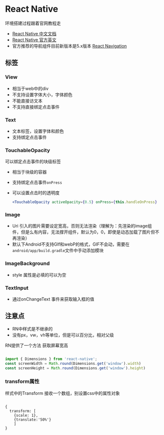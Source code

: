 # React Native

环境搭建过程跟着官网教程走

- [React Native 中文文档](https://www.reactnative.cn/docs/getting-started)
- [React Native 官方英文](https://reactnative.dev/docs/getting-started)
- 官方推荐的导航组件目前新版本是5.x版本 [React Navigation](https://reactnavigation.org/docs/getting-started)

## 标签

### View

- 相当于web中的div
- 不支持设置字体大小，字体颜色
- 不能直接访文本
- 不支持直接绑定点击事件


### Text

- 文本标签，设置字体和颜色
- 支持绑定点击事件


### TouchableOpacity

可以绑定点击事件的块级标签

- 相当于块级的容器
- 支持绑定点击事件`onPress`
- 可以设置点击时的透明度

  ```jsx
  <TouchableOpacity activeOpacity={0.5} onPress={this.handleOnPress} />
  ```

### Image

- Uri 引入的图片需要设定宽高，否则无法渲染（理解为：先渲染的image组件，但是么有内容，无法撑开组件，默认为0，0，即使是动态加载了图片但不再渲染）
- 默认下Android不支持GIf和webP的格式，GIF不会动，需要在`android/app/build.gradle`文件中手动添加模块

### ImageBackground

- style 属性是必填的可以为空

### TextInput

- 通过onChangeText 事件来获取输入框的值

## 注意点

- RN中样式是不继承的
- 没有px，vw，vh等单位，但是可以百分比，相对父级

RN提供了一个方法 获取屏幕宽高

```jsx

import { Dimensions } from 'react-native';
const screenWidth = Math.round(Dimensions.get('window').width)
const screenHeight = Math.round(Dimensions.get('window').height)
```

### transform属性

样式中的Transform 接收一个数组，别设置css中的属性对象

```

{
  transform: [
    {scale: 1},
    {translate:'50%'}
    ]
}

```